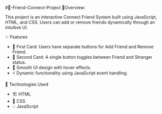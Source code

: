 #🎯-Friend-Connect-Project
📌Overview:

This project is an interactive Connect Friend System built using JavaScript, HTML, and CSS. Users can add or remove friends dynamically through an intuitive UI.

✨ Features
- 📝 First Card: Users have separate buttons for Add Friend and Remove Friend.
- 🔄 Second Card: A single button toggles between Friend and Stranger status.
- 🎨 Smooth UI design with hover effects.
- ⚡ Dynamic functionality using JavaScript event handling.

🔧 Technologies Used
- 🏗️ HTML
- 🎨 CSS
- 💡 JavaScript



